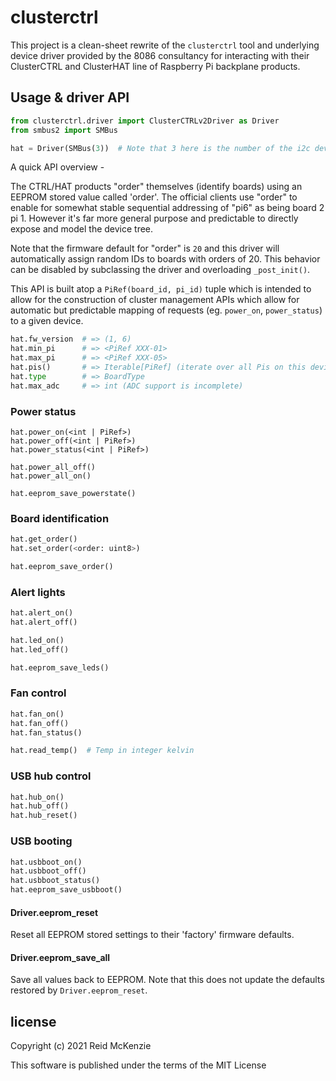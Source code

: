 # clusterctrl

This project is a clean-sheet rewrite of the `clusterctrl` tool and underlying device driver provided by the 8086 consultancy for interacting with their ClusterCTRL and ClusterHAT line of Raspberry Pi backplane products.

## Usage & driver API

``` python
from clusterctrl.driver import ClusterCTRLv2Driver as Driver
from smbus2 import SMBus

hat = Driver(SMBus(3))  # Note that 3 here is the number of the i2c device the HAT is on
```

A quick API overview -

The CTRL/HAT products "order" themselves (identify boards) using an EEPROM stored value called 'order'.
The official clients use "order" to enable for somewhat stable sequential addressing of "pi6" as being board 2 pi 1.
However it's far more general purpose and predictable to directly expose and model the device tree.

Note that the firmware default for "order" is `20` and this driver will automatically assign random IDs to boards with orders of 20.
This behavior can be disabled by subclassing the driver and overloading `_post_init()`.

This API is built atop a `PiRef(board_id, pi_id)` tuple which is intended to allow for the construction of cluster management APIs which allow for automatic but predictable mapping of requests (eg. `power_on`, `power_status`) to a given device.

``` python
hat.fw_version  # => (1, 6)
hat.min_pi      # => <PiRef XXX-01>
hat.max_pi      # => <PiRef XXX-05>
hat.pis()       # => Iterable[PiRef] (iterate over all Pis on this device in order)
hat.type        # => BoardType
hat.max_adc     # => int (ADC support is incomplete)
```

### Power status

```
hat.power_on(<int | PiRef>)
hat.power_off(<int | PiRef>)
hat.power_status(<int | PiRef>)

hat.power_all_off()
hat.power_all_on()

hat.eeprom_save_powerstate()
```

### Board identification

``` python
hat.get_order()
hat.set_order(<order: uint8>)

hat.eeprom_save_order()
```

### Alert lights

``` python
hat.alert_on()
hat.alert_off()

hat.led_on()
hat.led_off()

hat.eeprom_save_leds()
```

### Fan control

``` python
hat.fan_on()
hat.fan_off()
hat.fan_status()

hat.read_temp()  # Temp in integer kelvin
```

### USB hub control

``` python
hat.hub_on()
hat.hub_off()
hat.hub_reset()
```

### USB booting

``` python
hat.usbboot_on()
hat.usbboot_off()
hat.usbboot_status()
hat.eeprom_save_usbboot()
```

#### Driver.eeprom_reset
Reset all EEPROM stored settings to their 'factory' firmware defaults.

#### Driver.eeprom_save_all
Save all values back to EEPROM.
Note that this does not update the defaults restored by `Driver.eeprom_reset`.

## license

Copyright (c) 2021 Reid McKenzie

This software is published under the terms of the MIT License
